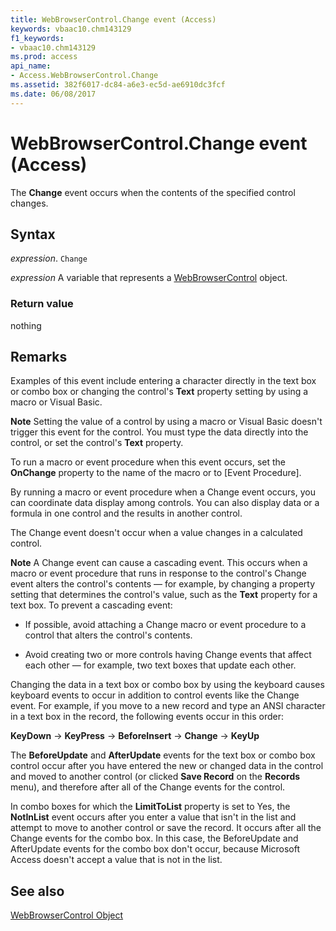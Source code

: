 ```yaml
---
title: WebBrowserControl.Change event (Access)
keywords: vbaac10.chm143129
f1_keywords:
- vbaac10.chm143129
ms.prod: access
api_name:
- Access.WebBrowserControl.Change
ms.assetid: 382f6017-dc84-a6e3-ec5d-ae6910dc3fcf
ms.date: 06/08/2017
---
```



# WebBrowserControl.Change event (Access)

The  **Change** event occurs when the contents of the specified control changes.


## Syntax

_expression_. `Change`

_expression_ A variable that represents a [WebBrowserControl](Access.WebBrowserControl.md) object.


### Return value

nothing


## Remarks

Examples of this event include entering a character directly in the text box or combo box or changing the control's  **Text** property setting by using a macro or Visual Basic.


 **Note**  Setting the value of a control by using a macro or Visual Basic doesn't trigger this event for the control. You must type the data directly into the control, or set the control's  **Text** property.

To run a macro or event procedure when this event occurs, set the  **OnChange** property to the name of the macro or to [Event Procedure].

By running a macro or event procedure when a Change event occurs, you can coordinate data display among controls. You can also display data or a formula in one control and the results in another control.

The Change event doesn't occur when a value changes in a calculated control.


 **Note**  A Change event can cause a cascading event. This occurs when a macro or event procedure that runs in response to the control's Change event alters the control's contents — for example, by changing a property setting that determines the control's value, such as the  **Text** property for a text box. To prevent a cascading event:


- If possible, avoid attaching a Change macro or event procedure to a control that alters the control's contents.
    
- Avoid creating two or more controls having Change events that affect each other — for example, two text boxes that update each other.
    
Changing the data in a text box or combo box by using the keyboard causes keyboard events to occur in addition to control events like the Change event. For example, if you move to a new record and type an ANSI character in a text box in the record, the following events occur in this order:

 **KeyDown** → **KeyPress** → **BeforeInsert** → **Change** → **KeyUp**

The  **BeforeUpdate** and **AfterUpdate** events for the text box or combo box control occur after you have entered the new or changed data in the control and moved to another control (or clicked **Save Record** on the **Records** menu), and therefore after all of the Change events for the control.

In combo boxes for which the  **LimitToList** property is set to Yes, the **NotInList** event occurs after you enter a value that isn't in the list and attempt to move to another control or save the record. It occurs after all the Change events for the combo box. In this case, the BeforeUpdate and AfterUpdate events for the combo box don't occur, because Microsoft Access doesn't accept a value that is not in the list.


## See also


[WebBrowserControl Object](Access.WebBrowserControl.md)

